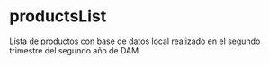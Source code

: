 # productsList
Lista de productos con base de datos local realizado en el segundo trimestre del segundo año de DAM
